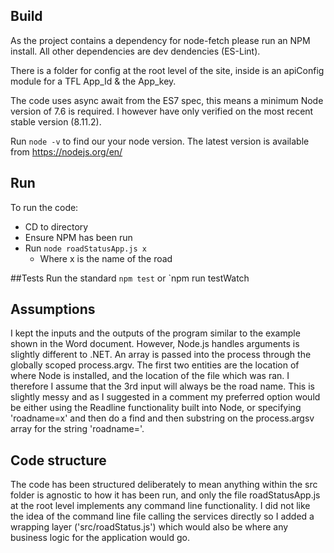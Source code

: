 ## Build

As the project contains a dependency for node-fetch please run an NPM install. All other dependencies are dev dendencies (ES-Lint).

There is a folder for config at the root level of the site, inside is an apiConfig module for a TFL App_Id & the App_key.

The code uses async await  from the ES7 spec, this means a minimum Node version of 7.6 is required. I however  have only verified on the most recent stable version (8.11.2).

Run `node -v` to find our your node version.
The latest version is available from https://nodejs.org/en/

## Run
To run the code:
 - CD to directory
 - Ensure NPM has been run
 - Run `node roadStatusApp.js x`
	 - Where x is the name of the road

##Tests
Run the standard `npm test` or `npm run testWatch

## Assumptions
I kept the inputs and the outputs of the program similar to the example shown in the Word document. However, Node.js handles arguments is slightly different to .NET. An array is passed into the process through the globally scoped process.argv. The first two entities are the location of where Node is installed, and the location of the file which was ran. I therefore I assume that the 3rd input will always be the road name. This is slightly messy and as I suggested in a comment my preferred option would be either using the Readline functionality built into Node, or specifying 'roadname=x' and then do a find and then substring on the process.argsv array for the string 'roadname='.   
 
## Code structure
The code has been structured deliberately to mean anything within the src folder is agnostic to how it has been run, and only the file roadStatusApp.js at the root level implements any command line functionality. I did not like the idea of the command line file calling the services directly so I added a wrapping layer ('src/roadStatus.js') which would also be where any business logic for the application would go.